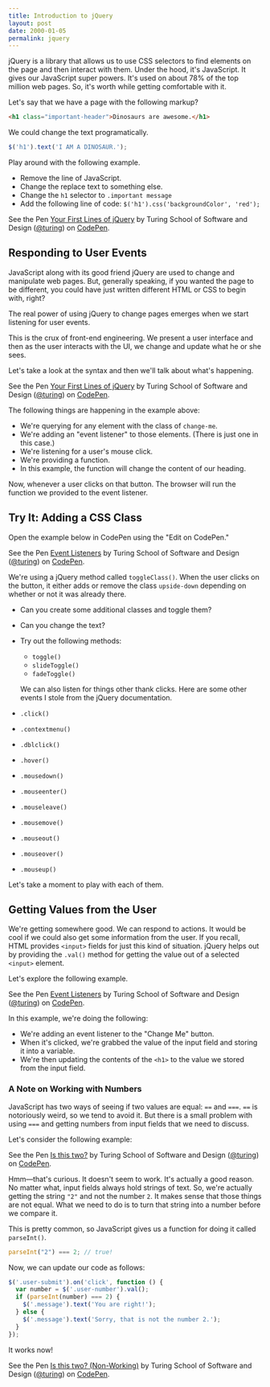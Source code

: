 ```yaml
---
title: Introduction to jQuery
layout: post
date: 2000-01-05
permalink: jquery
---
```


jQuery is a library that allows us to use CSS selectors to find elements on the page and then interact with them. Under the hood, it's JavaScript. It gives our JavaScript super powers. It's used on about 78% of the top million web pages. So, it's worth while getting comfortable with it.

Let's say that we have a page with the following markup?

```html
<h1 class="important-header">Dinosaurs are awesome.</h1>
```

We could change the text programatically.

```js
$('h1').text('I AM A DINOSAUR.');
```

Play around with the following example.

- Remove the line of JavaScript.
- Change the replace text to something else.
- Change the `h1` selector to `.important message`
- Add the following line of code: `$('h1').css('backgroundColor', 'red');`

<p data-height="300" data-theme-id="23788" data-slug-hash="yJexXR" data-default-tab="js,result" data-user="turing" data-embed-version="2" class="codepen">See the Pen <a href="http://codepen.io/team/turing/pen/yJexXR/">Your First Lines of jQuery</a> by Turing School of Software and Design (<a href="http://codepen.io/turing">@turing</a>) on <a href="http://codepen.io">CodePen</a>.</p>

## Responding to User Events

JavaScript along with its good friend jQuery are used to change and manipulate web pages. But, generally speaking, if you wanted the page to be different, you could have just written different HTML or CSS to begin with, right?

The real power of using jQuery to change pages emerges when we start listening for user events.

This is the crux of front-end engineering. We present a user interface and then as the user interacts with the UI, we change and update what he or she sees.

Let's take a look at the syntax and then we'll talk about what's happening.

<p data-height="300" data-theme-id="23788" data-slug-hash="zBrJpV" data-default-tab="js,result" data-user="turing" data-embed-version="2" class="codepen">See the Pen <a href="http://codepen.io/team/turing/pen/zBrJpV/">Your First Lines of jQuery</a> by Turing School of Software and Design (<a href="http://codepen.io/turing">@turing</a>) on <a href="http://codepen.io">CodePen</a>.</p>

The following things are happening in the example above:

- We're querying for any element with the class of `change-me`.
- We're adding an "event listener" to those elements. (There is just one in this case.)
- We're listening for a user's mouse click.
- We're providing a function.
- In this example, the function will change the content of our heading.

Now, whenever a user clicks on that button. The browser will run the function we provided to the event listener.

## Try It: Adding a CSS Class

Open the example below in CodePen using the "Edit on CodePen."

<p data-height="300" data-theme-id="23788" data-slug-hash="gMPdzx" data-default-tab="js,result" data-user="turing" data-embed-version="2" class="codepen">See the Pen <a href="http://codepen.io/team/turing/pen/gMPdzx/">Event Listeners</a> by Turing School of Software and Design (<a href="http://codepen.io/turing">@turing</a>) on <a href="http://codepen.io">CodePen</a>.</p>

We're using a jQuery method called `toggleClass()`. When the user clicks on the button, it either adds or remove the class `upside-down` depending on whether or not it was already there.

- Can you create some additional classes and toggle them?
- Can you change the text?
- Try out the following methods:
  - `toggle()`
  - `slideToggle()`
  - `fadeToggle()`

  We can also listen for things other thank clicks. Here are some other events I stole from the jQuery documentation.

- `.click()`
- `.contextmenu()`
- `.dblclick()`
- `.hover()`
- `.mousedown()`
- `.mouseenter()`
- `.mouseleave()`
- `.mousemove()`
- `.mouseout()`
- `.mouseover()`
- `.mouseup()`

Let's take a moment to play with each of them.

## Getting Values from the User

We're getting somewhere good. We can respond to actions. It would be cool if we could also get some information from the user. If you recall, HTML provides `<input>` fields for just this kind of situation. jQuery helps out by providing the `.val()` method for getting the value out of a selected `<input>` element.

Let's explore the following example.

<p data-height="300" data-theme-id="23788" data-slug-hash="YWwOmQ" data-default-tab="js,result" data-user="turing" data-embed-version="2" class="codepen">See the Pen <a href="http://codepen.io/team/turing/pen/YWwOmQ/">Event Listeners</a> by Turing School of Software and Design (<a href="http://codepen.io/turing">@turing</a>) on <a href="http://codepen.io">CodePen</a>.</p>

In this example, we're doing the following:

- We're adding an event listener to the "Change Me" button.
- When it's clicked, we're grabbed the value of the input field and storing it into a variable.
- We're then updating the contents of the `<h1>` to the value we stored from the input field.

### A Note on Working with Numbers

JavaScript has two ways of seeing if two values are equal: `==` and `===`. `==` is notoriously weird, so we tend to avoid it. But there is a small problem with using `===` and getting numbers from input fields that we need to discuss.

Let's consider the following example:

<p data-height="300" data-theme-id="23788" data-slug-hash="GqoYJQ" data-default-tab="js,result" data-user="turing" data-embed-version="2" class="codepen">See the Pen <a href="http://codepen.io/team/turing/pen/GqoYJQ/">Is this two?</a> by Turing School of Software and Design (<a href="http://codepen.io/turing">@turing</a>) on <a href="http://codepen.io">CodePen</a>.</p>

Hmm—that's curious. It doesn't seem to work. It's actually a good reason. No matter what, input fields always hold strings of text. So, we're actually getting the string `"2"` and not the number `2`. It makes sense that those things are not equal. What we need to do is to turn that string into a number before we compare it.

This is pretty common, so JavaScript gives us a function for doing it called `parseInt()`.

```js
parseInt("2") === 2; // true!
```

Now, we can update our code as follows:

```js
$('.user-submit').on('click', function () {
  var number = $('.user-number').val();
  if (parseInt(number) === 2) {
    $('.message').text('You are right!');
  } else {
    $('.message').text('Sorry, that is not the number 2.');
  }
});
```

It works now!

<p data-height="300" data-theme-id="23788" data-slug-hash="rLxqwe" data-default-tab="js,result" data-user="turing" data-embed-version="2" class="codepen">See the Pen <a href="http://codepen.io/team/turing/pen/rLxqwe/">Is this two? (Non-Working)</a> by Turing School of Software and Design (<a href="http://codepen.io/turing">@turing</a>) on <a href="http://codepen.io">CodePen</a>.</p>
<script async src="//assets.codepen.io/assets/embed/ei.js"></script>
